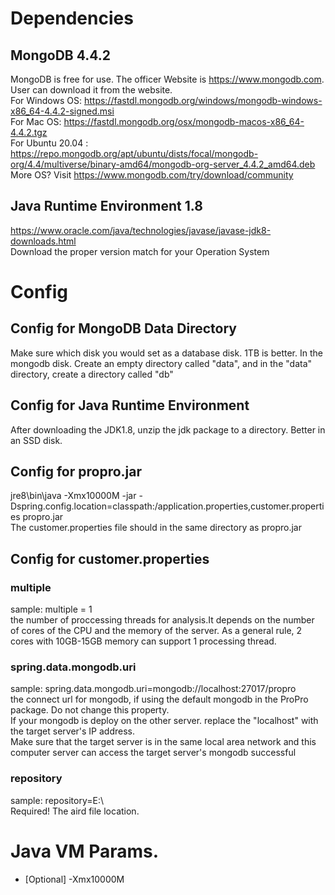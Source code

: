 # Dependencies
## MongoDB 4.4.2
MongoDB is free for use. The officer Website is https://www.mongodb.com. User can download it from the website.<br/>
For Windows OS: https://fastdl.mongodb.org/windows/mongodb-windows-x86_64-4.4.2-signed.msi <br/>
For Mac OS: https://fastdl.mongodb.org/osx/mongodb-macos-x86_64-4.4.2.tgz <br/>
For Ubuntu 20.04 : https://repo.mongodb.org/apt/ubuntu/dists/focal/mongodb-org/4.4/multiverse/binary-amd64/mongodb-org-server_4.4.2_amd64.deb <br/>
More OS? Visit https://www.mongodb.com/try/download/community <br/>

## Java Runtime Environment 1.8
https://www.oracle.com/java/technologies/javase/javase-jdk8-downloads.html <br/>
Download the proper version match for your Operation System <br/>

# Config
## Config for MongoDB Data Directory
Make sure which disk you would set as a database disk. 1TB is better. In the mongodb disk. Create an empty directory called "data", and in the "data" directory, create a directory called "db"

## Config for Java Runtime Environment
After downloading the JDK1.8, unzip the jdk package to a directory. Better in an SSD disk.

## Config for propro.jar
jre8\bin\java -Xmx10000M -jar -Dspring.config.location=classpath:/application.properties,customer.properties propro.jar <br/>
The customer.properties file should in the same directory as propro.jar

## Config for customer.properties
### multiple  
sample: multiple = 1 <br/>
the number of proccessing threads for analysis.It depends on the number of cores of the CPU and the memory of the server. As a general rule, 2 cores with 10GB-15GB memory can support 1 processing thread.

### spring.data.mongodb.uri
sample: spring.data.mongodb.uri=mongodb://localhost:27017/propro <br/>
the connect url for mongodb, if using the default mongodb in the ProPro package. Do not change this property. </br>
If your mongodb is deploy on the other server. replace the "localhost" with the target server's IP address. </br>
Make sure that the target server is in the same local area network and this computer server can access the target server's mongodb successful

### repository
sample: repository=E:\\ <br/>
Required! The aird file location.


# Java VM Params. 
 - [Optional]   -Xmx10000M

